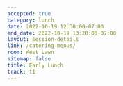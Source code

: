 ```yaml
---
accepted: true
category: lunch
date: 2022-10-19 12:30:00-07:00
end_date: 2022-10-19 13:20:00-07:00
layout: session-details
link: /catering-menus/
room: West Lawn
sitemap: false
title: Early Lunch
track: t1
---
```

